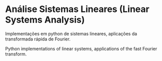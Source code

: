 # Análise Sistemas Lineares (Linear Systems Analysis)

Implementações em python de sistemas lineares, aplicações da transformada rápida de Fourier.

Python implementations of linear systems, applications of the fast Fourier transform.